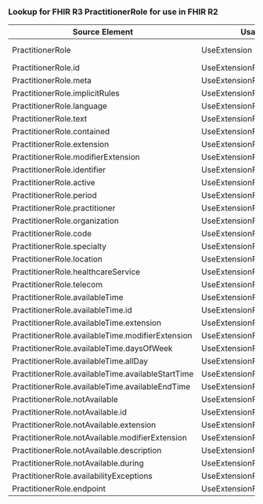 ### Lookup for FHIR R3 PractitionerRole for use in FHIR R2

| Source Element | Usage | Target |
| -------------- | ----- | ------ |
| PractitionerRole | UseExtension | http://hl7.org/fhir/3.0/StructureDefinition/extension-PractitionerRole |
| PractitionerRole.id | UseExtensionFromAncestor | - |
| PractitionerRole.meta | UseExtensionFromAncestor | - |
| PractitionerRole.implicitRules | UseExtensionFromAncestor | - |
| PractitionerRole.language | UseExtensionFromAncestor | - |
| PractitionerRole.text | UseExtensionFromAncestor | - |
| PractitionerRole.contained | UseExtensionFromAncestor | - |
| PractitionerRole.extension | UseExtensionFromAncestor | - |
| PractitionerRole.modifierExtension | UseExtensionFromAncestor | - |
| PractitionerRole.identifier | UseExtensionFromAncestor | - |
| PractitionerRole.active | UseExtensionFromAncestor | - |
| PractitionerRole.period | UseExtensionFromAncestor | - |
| PractitionerRole.practitioner | UseExtensionFromAncestor | - |
| PractitionerRole.organization | UseExtensionFromAncestor | - |
| PractitionerRole.code | UseExtensionFromAncestor | - |
| PractitionerRole.specialty | UseExtensionFromAncestor | - |
| PractitionerRole.location | UseExtensionFromAncestor | - |
| PractitionerRole.healthcareService | UseExtensionFromAncestor | - |
| PractitionerRole.telecom | UseExtensionFromAncestor | - |
| PractitionerRole.availableTime | UseExtensionFromAncestor | - |
| PractitionerRole.availableTime.id | UseExtensionFromAncestor | - |
| PractitionerRole.availableTime.extension | UseExtensionFromAncestor | - |
| PractitionerRole.availableTime.modifierExtension | UseExtensionFromAncestor | - |
| PractitionerRole.availableTime.daysOfWeek | UseExtensionFromAncestor | - |
| PractitionerRole.availableTime.allDay | UseExtensionFromAncestor | - |
| PractitionerRole.availableTime.availableStartTime | UseExtensionFromAncestor | - |
| PractitionerRole.availableTime.availableEndTime | UseExtensionFromAncestor | - |
| PractitionerRole.notAvailable | UseExtensionFromAncestor | - |
| PractitionerRole.notAvailable.id | UseExtensionFromAncestor | - |
| PractitionerRole.notAvailable.extension | UseExtensionFromAncestor | - |
| PractitionerRole.notAvailable.modifierExtension | UseExtensionFromAncestor | - |
| PractitionerRole.notAvailable.description | UseExtensionFromAncestor | - |
| PractitionerRole.notAvailable.during | UseExtensionFromAncestor | - |
| PractitionerRole.availabilityExceptions | UseExtensionFromAncestor | - |
| PractitionerRole.endpoint | UseExtensionFromAncestor | - |
